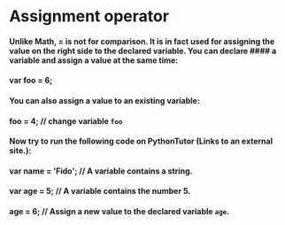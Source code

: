 # Assignment operator
#### Unlike Math, = is not for comparison. It is in fact used for assigning the value on the right side to the declared variable. You can declare #### a variable and assign a value at the same time:

#### var foo = 6;
#### You can also assign a value to an existing variable:

#### foo = 4; // change variable `foo`
#### Now try to run the following code on PythonTutor (Links to an external site.):

#### var name = 'Fido'; // A variable contains a string.
#### var age = 5; // A variable contains the number 5.
#### age = 6; // Assign a new value to the declared variable `age`.


